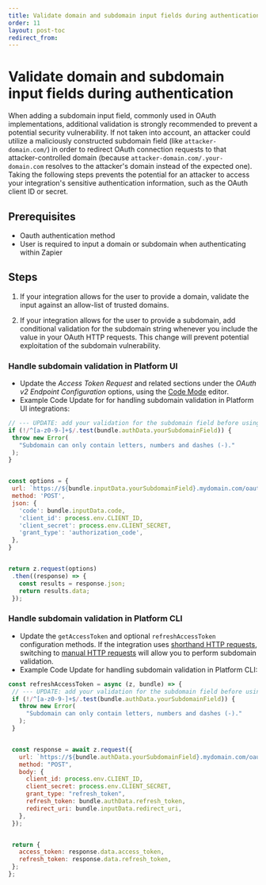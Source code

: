 ```yaml
---
title: Validate domain and subdomain input fields during authentication
order: 11
layout: post-toc
redirect_from: 
---
```


# Validate domain and subdomain input fields during authentication

When adding a subdomain input field, commonly used in OAuth implementations, additional validation is strongly recommended to prevent a potential security vulnerability. If not taken into account, an attacker could utilize a maliciously constructed subdomain field (like `attacker-domain.com/`) in order to redirect OAuth connection requests to that attacker-controlled domain (because `attacker-domain.com/.your-domain.com` resolves to the attacker's domain instead of the expected one).
Taking the following steps prevents the potential for an attacker to access your integration's sensitive authentication information, such as the OAuth client ID or secret.

## Prerequisites

- Oauth authentication method 
- User is required to input a domain or subdomain when authenticating within Zapier

## Steps

1. If your integration allows for the user to provide a domain, validate the input against an allow-list of trusted domains.


2. If your integration allows for the user to provide a subdomain, add conditional validation for the subdomain string whenever you include the value in your OAuth HTTP requests. This change will prevent potential exploitation of the subdomain vulnerability.

### Handle subdomain validation in Platform UI

- Update the _Access Token Request_ and related sections under the _OAuth v2 Endpoint Configuration_ options, using the [Code Mode](https://platform.zapier.com/build/code-mode) editor.
- Example Code Update for  for handling subdomain validation in Platform UI integrations: 

```js
// --- UPDATE: add your validation for the subdomain field before using it ---
if (!/^[a-z0-9-]+$/.test(bundle.authData.yourSubdomainField)) {
 throw new Error(
   "Subdomain can only contain letters, numbers and dashes (-)."
 );
}


const options = {
 url: `https://${bundle.inputData.yourSubdomainField}.mydomain.com/oauth/access-token`,
 method: 'POST',
 json: {
   'code': bundle.inputData.code,
   'client_id': process.env.CLIENT_ID,
   'client_secret': process.env.CLIENT_SECRET,
   'grant_type': 'authorization_code',
 },
}


return z.request(options)
 .then((response) => {
   const results = response.json;
   return results.data;
 });

```

### Handle subdomain validation in Platform CLI

- Update the `getAccessToken` and optional `refreshAccessToken` configuration methods. If the integration uses [shorthand HTTP requests](https://github.com/zapier/zapier-platform/blob/main/packages/cli/README.md#shorthand-http-requests), switching to [manual HTTP requests](https://github.com/zapier/zapier-platform/blob/main/packages/cli/README.md#manual-http-requests) will allow you to perform subdomain validation.
- Example Code Update for handling subdomain validation in Platform CLI:

```js
const refreshAccessToken = async (z, bundle) => {
 // --- UPDATE: add your validation for the subdomain field before using it ---
 if (!/^[a-z0-9-]+$/.test(bundle.authData.yourSubdomainField)) {
   throw new Error(
     "Subdomain can only contain letters, numbers and dashes (-)."
   );
 }


 const response = await z.request({
   url: `https://${bundle.authData.yourSubdomainField}.mydomain.com/oauth/token`,
   method: "POST",
   body: {
     client_id: process.env.CLIENT_ID,
     client_secret: process.env.CLIENT_SECRET,
     grant_type: "refresh_token",
     refresh_token: bundle.authData.refresh_token,
     redirect_uri: bundle.inputData.redirect_uri,
   },
 });


 return {
   access_token: response.data.access_token,
   refresh_token: response.data.refresh_token,
 };
};

```